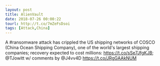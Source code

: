 ```yaml
---
layout: post
title: AlienVault
date: 2018-07-26 00:00:22
tourl: http://t.co/7mZeFsDsoi
tags: [Attack,China]
---
```

A #ransomware attack has crippled the US shipping networks of COSCO (China Ocean Shipping Company), one of the world's largest shipping companies; recovery expected to cost millions: https://t.co/sSe7JfgKJB; @TJowitt w/ comments by @J4vv4D https://t.co/JRgGAAkNUM